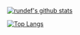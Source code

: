 [![rundef's github stats](https://github-readme-stats.vercel.app/api?username=rundef&count_private=true&show_icons=true&theme=dark&hide_rank=false)](https://github.com/anuraghazra/github-readme-stats)

[![Top Langs](https://github-readme-stats.vercel.app/api/top-langs/?username=rundef&theme=dark)](https://github.com/anuraghazra/github-readme-stats)
